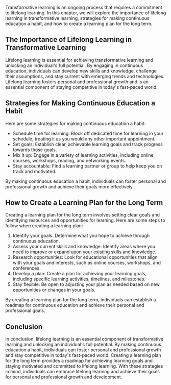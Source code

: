 
Transformative learning is an ongoing process that requires a commitment to lifelong learning. In this chapter, we will explore the importance of lifelong learning in transformative learning, strategies for making continuous education a habit, and how to create a learning plan for the long term.

The Importance of Lifelong Learning in Transformative Learning
--------------------------------------------------------------

Lifelong learning is essential for achieving transformative learning and unlocking an individual's full potential. By engaging in continuous education, individuals can develop new skills and knowledge, challenge their assumptions, and stay current with emerging trends and technologies. Lifelong learning fosters personal and professional growth and is an essential component of staying competitive in today's fast-paced world.

Strategies for Making Continuous Education a Habit
--------------------------------------------------

Here are some strategies for making continuous education a habit:

* Schedule time for learning: Block off dedicated time for learning in your schedule, treating it as you would any other important appointment.
* Set goals: Establish clear, achievable learning goals and track progress towards those goals.
* Mix it up: Engage in a variety of learning activities, including online courses, workshops, reading, and networking events.
* Stay accountable: Find a learning partner or group to help keep you on track and motivated.

By making continuous education a habit, individuals can foster personal and professional growth and achieve their goals more effectively.

How to Create a Learning Plan for the Long Term
-----------------------------------------------

Creating a learning plan for the long term involves setting clear goals and identifying resources and opportunities for learning. Here are some steps to follow when creating a learning plan:

1. Identify your goals: Determine what you hope to achieve through continuous education.
2. Assess your current skills and knowledge: Identify areas where you need to improve or expand upon your existing skills and knowledge.
3. Research opportunities: Look for educational opportunities that align with your goals and interests, such as online courses, workshops, and conferences.
4. Develop a plan: Create a plan for achieving your learning goals, including specific learning activities, timelines, and milestones.
5. Stay flexible: Be open to adjusting your plan as needed based on new opportunities or changes in your goals.

By creating a learning plan for the long term, individuals can establish a roadmap for continuous education and achieve their personal and professional goals.

Conclusion
----------

In conclusion, lifelong learning is an essential component of transformative learning and unlocking an individual's full potential. By making continuous education a habit, individuals can foster personal and professional growth and stay competitive in today's fast-paced world. Creating a learning plan for the long term provides a roadmap for achieving learning goals and staying motivated and committed to lifelong learning. With these strategies in mind, individuals can embrace lifelong learning and achieve their goals for personal and professional growth and development.
